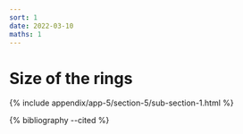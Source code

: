 ```yaml
---
sort: 1
date: 2022-03-10
maths: 1
---
```


# Size of the rings

{% include appendix/app-5/section-5/sub-section-1.html %}

{% bibliography --cited %}

